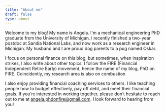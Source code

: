 ```yaml
---
title: "About me"
draft: false
type: about
---
```


Welcome to my blog! My name is Angela. I'm a mechanical engineering PhD graduate from the University of Michigan. I recently finished a two-year postdoc at Sandia National Labs, and now work as a research engineer in Michigan. My husband and I are proud dog parents to a pug named Oskar.

I focus on personal finance on this blog, but sometimes, when inspiration strikes, I also write about other topics. I follow the FIRE (Financial Independent Retire Early) movement, hence the name of my blog, PhD on FIRE. Coincidently, my research area is also on combustion. 

I also enjoy providing financial coaching services to others. I like teaching people how to budget effectively, pay off debt, and meet their financial goals. If you’re interested in working together, please don’t hesitate to reach out to me at angela.phdonfire@gmail.com. I look forward to hearing from you!
